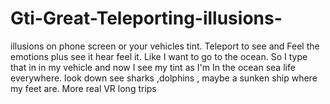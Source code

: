 # Gti-Great-Teleporting-illusions-
 illusions on phone screen or your vehicles tint. Teleport to see and Feel the emotions plus see it hear feel it. Like I want to go to the ocean. So I type that in in my vehicle and now I see my tint as I'm In the ocean sea life everywhere. look down see sharks ,dolphins , maybe a sunken ship where my feet are. More real VR long trips
